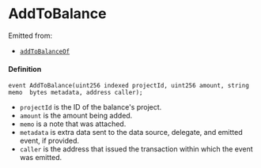 # AddToBalance

Emitted from:

* [`addToBalanceOf`](/dev/deprecated/v2/contracts/or-payment-terminals/or-abstract/jbpayoutredemptionpaymentterminal/write/addtobalanceof.md)

#### Definition

```
event AddToBalance(uint256 indexed projectId, uint256 amount, string memo  bytes metadata, address caller);
```

* `projectId` is the ID of the balance's project.
* `amount` is the amount being added.
* `memo` is a note that was attached.
* `metadata` is extra data sent to the data source, delegate, and emitted event, if provided.
* `caller` is the address that issued the transaction within which the event was emitted.
